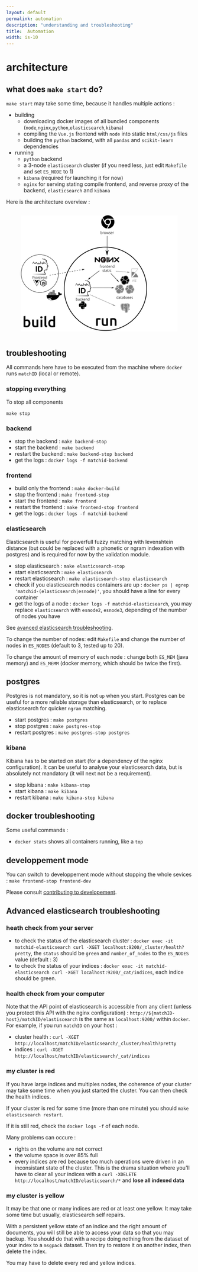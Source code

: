 ```yaml
---
layout: default
permalink: automation
description: "understanding and troubleshooting"
title:  Automation
width: is-10
---
```


# architecture

## what does `make start` do? 

`make start` may take some time, because it handles multiple actions : 

- building
  - downloading docker images of all bundled components (`node`,`nginx`,`python`,`elasticsearch`,`kibana`)
  - compiling the `Vue.js` frontend with `node` into static `html/css/js` files
  - building the `python` backend, with all `pandas` and `scikit-learn` dependencies
- running
  - `python` backend
  - a 3-node `elasticsearch` cluster (if you need less, just edit `Makefile` and set `ES_NODE` to 1)
  -  `kibana` (required for launching it for now)
  - `nginx` for serving stating compile frontend, and reverse proxy of the backend, `elasticsearch` and `kibana`

Here is the architecture overview :

<div class="columns is-centered">
<figure class="image alpha-png-background">
<img class="column is-half is-narrow" src="assets/images/matchid_architecture.png" alt="matchID architecture">  
</figure>
</div>

## troubleshooting

All commands here have to be executed from the machine where `docker` runs `matchID` (local or remote).

### stopping everything

To stop all components

```
make stop
```
### backend

- stop the backend : `make backend-stop`
- start the backend : `make backend`
- restart the backend : `make backend-stop backend`
- get the logs : `docker logs -f matchid-backend`

### frontend

- build only the frontend : `make docker-build`
- stop the frontend : `make frontend-stop`
- start the frontend : `make frontend`
- restart the frontend : `make frontend-stop frontend` 
- get the logs : `docker logs -f matchid-backend`


### elasticsearch

Elasticsearch is useful for powerfull fuzzy matching with levenshtein distance (but could be replaced with a phonetic or ngram indexation with postgres) and is required for now by the validation module.

- stop elasticsearch : `make elasticsearch-stop`
- start elasticsearch : `make elasticsearch`
- restart elasticsearch : `make elasticsearch-stop elasticsearch`
- check if you elasticsearch nodes containers are up : `docker ps | egrep 'matchid-(elasticsearch|esnode)'`, you should have a line for every container
- get the logs of a node : `docker logs -f matchid-elasticsearch`, you may replace `elasticsearch` with `esnode2`, `esnode3`, depending of the number of nodes you have

See [avanced elasticsearch troubleshooting](#avanced-elasticearch-troubleshooting).

To change the number of nodes: edit `Makefile` and change the number of nodes in `ES_NODES` (default to 3, tested up to 20).

To change the amount of memory of each node : change both `ES_MEM` (java memory) and `ES_MEMM` (docker memory, which should be twice the first).

## postgres

Postgres is not mandatory, so it is not `up` when you start. Postgres can be useful for a more reliable storage than elasticsearch, or to replace elasticsearch for quicker `ngram` matching.

- start postgres : `make postgres`
- stop postgres : `make postgres-stop`
- restart postgres : `make postgres-stop postgres`

### kibana

Kibana has to be started on start (for a dependency of the nginx configuration). It can be useful to analyse your elasticsearch data, but is absolutely not mandatory (it will next not be a requirement).

- stop kibana : `make kibana-stop`
- start kibana : `make kibana`
- restart kibana : `make kibana-stop kibana`

## docker troubleshooting

Some useful commands : 

- `docker stats` shows all containers running, like a `top`

## developpement mode

You can switch to developpement mode without stopping the whole sevices : `make frontend-stop frontend-dev`

Please consult [contributing to developement](/dev).

## Advanced elasticsearch troubleshooting

### heath check from your server

- to check the status of the elasticsearch cluster : `docker exec -it matchid-elasticsearch curl -XGET localhost:9200/_cluster/health?pretty`,  the `status` should be `green` and `number_of_nodes` to the `ES_NODES` value (default : 3)
- to check the status of your indices : `docker exec -it matchid-elasticsearch curl -XGET localhost:9200/_cat/indices`, each indice should be green.

### health check from your computer

Note that the API point of elasticsearch is accessible from any client (unless you protect this API with the nginx configuration) : `http://${matchID-host}/matchID/elastiscearch` is the same as `localhost:9200/` within `docker`. For example, if you run `matchID` on your host :

- cluster health : `curl -XGET http://localhost/matchID/elasticsearch/_cluster/health?pretty`
- indices : `curl -XGET http://localhost/matchID/elasticsearch/_cat/indices`

### my cluster is red

If you have large indices and multiples nodes, the coherence of your cluster may take some time when you just started the cluster. You can then check the health indices.

If your cluster is red for some time (more than one minute) you should `make elasticsearch restart`.

If it is still red, check the `docker logs -f` of each node.

Many problems can occure :

- rights on the volume are not correct
- the volume space is over 85% full
- every indices are red because too much operations were driven in an inconsistant state of the cluster. This is the drama situation where you'll have to clear all your indices with a `curl -XDELETE http://localhost/matchID/elasticsearch/*` and **lose all indexed data**

### my cluster is yellow

It may be that one or many indices are red or at least one yellow. It may take some time but usually, elasticsearch self repairs.

With a persistent yellow state of an indice and the right amount of documents, you will still be able to access your data so that you may backup. You should do that with a recipe doing nothing from the dataset of your index to a `msgpack` dataset. Then try to restore it on another index, then delete the index.

You may have to delete every red and yellow indices.







